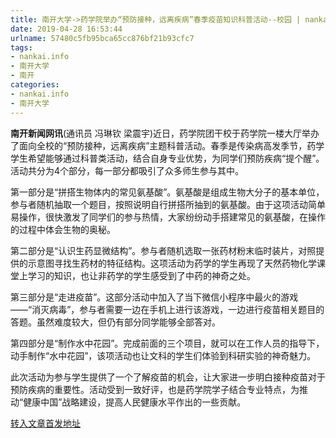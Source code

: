 ```yaml
---
title: 南开大学->药学院举办“预防接种，远离疾病”春季疫苗知识科普活动--校园 | nankai.info
date: 2019-04-28 16:53:44
urlname: 57480c5fb95bca65cc876bf21b93cfc7
tags: 
- nankai.info
- 南开大学
- 南开
categories:
- nankai.info
- 南开大学
---
```


**南开新闻网讯**(通讯员 冯琳钦 梁震宇)近日，药学院团干校于药学院一楼大厅举办了面向全校的“预防接种，远离疾病”主题科普活动。春季是传染病高发季节，药学学生希望能够通过科普类活动，结合自身专业优势，为同学们预防疾病“提个醒”。活动共分为4个部分，每一部分都吸引了众多师生参与其中。

第一部分是“拼搭生物体内的常见氨基酸”。氨基酸是组成生物大分子的基本单位，参与者随机抽取一个题目，按照说明自行拼搭所抽到的氨基酸。由于这项活动简单易操作，很快激发了同学们的参与热情，大家纷纷动手搭建常见的氨基酸，在操作的过程中体会生物的奥秘。

第二部分是“认识生药显微结构”。参与者随机选取一张药材粉末临时装片，对照提供的示意图寻找生药材的特征结构。这项活动为药学的学生再现了天然药物化学课堂上学习的知识，也让非药学的学生感受到了中药的神奇之处。

第三部分是“走进疫苗”。这部分活动中加入了当下微信小程序中最火的游戏——“消灭病毒”，参与者需要一边在手机上进行该游戏，一边进行疫苗相关题目的答题。虽然难度较大，但仍有部分同学能够全部答对。

第四部分是“制作水中花园”。完成前面的三个项目，就可以在工作人员的指导下，动手制作“水中花园”，该项活动也让文科的学生们体验到科研实验的神奇魅力。

此次活动为参与学生提供了一个了解疫苗的机会，让大家进一步明白接种疫苗对于预防疾病的重要性。活动受到一致好评，也是药学院学子结合专业特点，为推动“健康中国”战略建设，提高人民健康水平作出的一些贡献。

[转入文章首发地址](http://news.nankai.edu.cn/qqxy/system/2019/04/19/000445914.shtml)